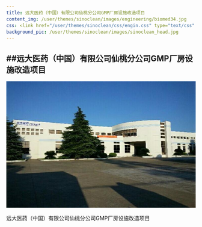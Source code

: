 ```yaml
---
title: 远大医药（中国）有限公司仙桃分公司GMP厂房设施改造项目
content_img: /user/themes/sinoclean/images/engineering/biomed34.jpg
css: <link href="/user/themes/sinoclean/css/engin.css" type="text/css" rel="stylesheet" />
background_pic: /user/themes/sinoclean/images/sinoclean_head.jpg
---
```


##远大医药（中国）有限公司仙桃分公司GMP厂房设施改造项目
---



![Pic1](/user/themes/sinoclean/images/engineering/biomed34.jpg)



远大医药（中国）有限公司仙桃分公司GMP厂房设施改造项目
